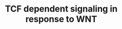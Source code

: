 ---
annotations:
- type: Pathway Ontology
  value: Wnt signaling pathway
authors:
- ReactomeTeam
- Fehrhart
description: 19 WNT ligands and 10 FZD receptors have been identified in human cells;
  interactions amongst these ligands and receptors vary in a developmental and tissue-specific
  manner and lead to activation of so-called 'canonical' and 'non-canonical' WNT signaling.  In
  the canonical WNT signaling pathway, binding of a WNT ligand to the Frizzled (FZD)
  and lipoprotein receptor-related protein (LRP) receptors results in the inactivation
  of the destruction complex, the stabilization and nuclear translocation of beta-catenin
  and subsequent activation of T-cell factor/lymphoid enhancing factor (TCF/LEF)-dependent
  transcription. Transcriptional activation in response to canonical WNT signaling
  controls processes such as cell fate, proliferation and self renewal of stem cells,
  as well as contributing to oncogenesis (reviewed in MacDonald et al, 2009; Saito-Diaz
  et al, 2013; Kim et al, 2013).  View original pathway at:[http://www.reactome.org/PathwayBrowser/#DIAGRAM=201681
  Reactome].
last-edited: 2018-10-31
organisms:
- Homo sapiens
redirect_from:
- /index.php/Pathway:WP3339
- /instance/WP3339
schema-jsonld:
- '@context': https://schema.org/
  '@id': https://wikipathways.github.io/pathways/WP3339.html
  '@type': Dataset
  creator:
    '@type': Organization
    name: WikiPathways
  description: 19 WNT ligands and 10 FZD receptors have been identified in human cells;
    interactions amongst these ligands and receptors vary in a developmental and tissue-specific
    manner and lead to activation of so-called 'canonical' and 'non-canonical' WNT
    signaling.  In the canonical WNT signaling pathway, binding of a WNT ligand to
    the Frizzled (FZD) and lipoprotein receptor-related protein (LRP) receptors results
    in the inactivation of the destruction complex, the stabilization and nuclear
    translocation of beta-catenin and subsequent activation of T-cell factor/lymphoid
    enhancing factor (TCF/LEF)-dependent transcription. Transcriptional activation
    in response to canonical WNT signaling controls processes such as cell fate, proliferation
    and self renewal of stem cells, as well as contributing to oncogenesis (reviewed
    in MacDonald et al, 2009; Saito-Diaz et al, 2013; Kim et al, 2013).  View original
    pathway at:[http://www.reactome.org/PathwayBrowser/#DIAGRAM=201681 Reactome].
  keywords:
  - ''
  - ub-AXIN:SMURF2
  - 'N4GlycoAsn-PalmS WNT8B '
  - sFRP
  - 'RibC-AXIN2 '
  - 'CSNK2B '
  - TCF/LEF:CTNNB1:SOX4,SOX13,SOX17
  - destruction complex
  - 'Ub-121-HIST2H2BE '
  - TERT
  - 'Ub-122-HIST1H2BA '
  - K63polyUb-APC
  - 'RBX1 '
  - PYGO
  - 'pp-DVL2 '
  - 'PSMB10 '
  - 'LRP5 '
  - 'Ub-121-HIST1H2BH '
  - CTNNB1:AXIN:GSK3:CK1alpha:ub-APC:PP2A:AMER1 complex
  - 'PSMF1 '
  - TNKS1/2:XAV939
  - TCF/LEF:CTNNB1:PAF1-like complex
  - 'CSNK2A1 '
  - 'PYGO2 '
  - CXXC4
  - CSNK1A1
  - CTNNB1:CHD8
  - 'CTNNBIP1 '
  - 'HIST1H2BB '
  - TCF/LEF:CTNNB1:BCL9:PYGO
  - GSK3B
  - XPO1
  - 'TCF4 gene '
  - YWHAZ
  - 'UBC(457-532) '
  - 'DACT1 '
  - 'p-5S,5T-LRP5 '
  - trafficking
  - 'PSMA3 '
  - 'FZD1 '
  - 'ub-FZD5 '
  - 'ASH2L '
  - 'PSMD8 '
  - CTNNB1:SRY,SOX2,SOX3,SOX4,SOX6,SOX7,SOX9,SOX17
  - 'PPP2R5C '
  - CTNNBIP1:CTNNB1
  - TCF4 gene:acetyl H4
  - 'SFRP1 '
  - ZNRF3,RNF43
  - 'SRY '
  - SOST
  - 'H2AFV '
  - 'p-2S,S1490,2T-LRP6 '
  - 'PSMD13 '
  - 'PPP2R5B '
  - 'Ub-121-HIST1H2BB '
  - 'PSMB8 '
  - HECW1
  - 'Ub-121-HIST1H2BD '
  - USP8
  - CHD8
  - TCF/LEF:CTNNB1
  - gene
  - 'FZD2 '
  - 'PYGO1 '
  - 'p-3S,2T-LRP5 '
  - WIF1:WNT
  - 'p-S-DVL1 '
  - APC
  - 'WIF1 '
  - 'UBC(381-456) '
  - WNT:FZD:LRP5/6:DVL
  - 'PSME2 '
  - 'CAV1 '
  - 'ub-DVL1 '
  - 'p-T308,S473-AKT1 '
  - 'SOX7 '
  - 'LEO1 '
  - RYK:WNTs
  - ASH2L
  - 'LGR4 '
  - 'Me3K5-HIST2H3A '
  - 'FZD4 '
  - TCF/LEF:CTNNB1:AXIN2
  - 'HIST1H2BK '
  - 'HIST1H3A '
  - 'RSPO1 '
  - TRRAP
  - 'FZD6 '
  - RibC-AXIN:TNKS
  - DVL2:DACT1
  - 'YWHAZ '
  - 'TCF7 '
  - 'TERT '
  - MYC gene
  - 'pp-DVL3 '
  - 'N4GlycoAsn-PalmS WNT3A '
  - MEN1
  - TCF/LEF:CTNNB1:CBP/p300
  - 'Me3K5-H3F3A '
  - 'Ub-121-HIST3H2BB '
  - 'H3F3A '
  - 'PSMC1 '
  - 'Ub-TLE1 '
  - AXIN2
  - ub-TLE:XIAP
  - 'SHFM1 '
  - biogenesis and
  - 'HIST1H2BC '
  - 'p-4S,3T,T1479,S1490,T1493-LRP6 '
  - DVL:CXXC4
  - WIF1-binding WNTs
  - 'SOX2 '
  - pS20-CBY1:CTNNB1
  - canonical WNTs
  - Ub-RibC-AXIN:TNKS:RNF146
  - AXIN
  - 'GSK3B '
  - 'CTBP1 '
  - RSPO:LGR
  - 'UBB(153-228) '
  - PI4P
  - 'LGR6 '
  - GSK3B:AXIN1
  - 'XPO1 '
  - 'N4GlycoAsn-PalmS WNT1 '
  - DVL1
  - 'Ub-RibC-AXIN2 '
  - XPO1:YWHAZ:p-S20-CBY1:CTNNB1
  - 'HIST1H2BO '
  - SOST:LRP5/6
  - 'CSNK2A2 '
  - WNT3A
  - AXIN:SMURF2
  - 'PSMA6 '
  - 'KRM2 '
  - 'UBC(305-380) '
  - FRAT1,2:GSK3beta
  - 'ub-AXIN1 '
  - TCF/LEF:TLE:HDAC1
  - 'Ub-RibC-AXIN1 '
  - N4GlycoAsn-PalmS-WNT3A:ub-FZD:LRP5/6:ZNRF3/RNF43
  - WNT:FZD:p5S/T-LRP5/6:DVL:AXIN:GSK3B
  - 'PSMC2 '
  - LGR
  - AXIN2 gene
  - 'DVL2 '
  - 'SOX3 '
  - SMARCA4
  - CREBBP, EP300
  - NAM
  - 'PSMA7 '
  - 'HIST3H3 '
  - 'CXXC4 '
  - 'SFRP2 '
  - TCF/LEF:CTNNB1:SMARCA4:TERT
  - 'PSME1 '
  - 'HIST1H2BH '
  - CUL3:KLHL12:RBX1
  - 'LRP6 '
  - 'CHD8 '
  - 'H2BFS '
  - KRM:DKK:LRP5/6
  - 'Ub-121-HIST1H2BC '
  - CSNK1E
  - 'RUNX3 '
  - 'p-DVL2 '
  - AMER1
  - 'AXIN2 '
  - WNT:FZD:LRP5/6:DVL:AXIN:GSK3B
  - 'PPP2CA '
  - Casein kinase II
  - 'PPP2R5D '
  - 'HIST1H2BM '
  - 'DKK1 '
  - 'Me3K5-HIST3H3 '
  - 'SOX17 '
  - 'PSMD14 '
  - 'RibC-AXIN1 '
  - BCL9
  - MYC
  - CBY1
  - NAD+
  - 'XIAP '
  - 'CSNK1A1 '
  - USP34
  - 'TNKS '
  - 'SMARCA4 '
  - CSNK1G2
  - 'PSMB5 '
  - 'MYC gene: H2B K121ub'
  - 'H2AFZ '
  - SRY,SOX2,SOX3,SOX4,SOX6,SOX7,SOX9,SOX17
  - 'AXIN1 '
  - KAT5
  - ADP
  - 'N4GlycoAsn-PalmS WNT5A(36-380) '
  - 'SOX6 '
  - 'MEN1 '
  - 'HIST1H2AC '
  - 'RSPO4 '
  - YWHAZ:p-S20-CBY:CTNNB1
  - 'AMER1 '
  - canonical FZD
  - AdoHcy
  - TNKS1/2
  - AXIN:TNKS
  - DKK
  - LRP5/6
  - 'Ub-121-HIST1H2BJ '
  - 'CREBBP '
  - CTBP1
  - TCF/LEF:CTNNB1:RUVBL1:TRRAP:KAT5
  - RYK
  - 'ub-RNF43 '
  - 'CUL3 '
  - 'HIST1H2AJ '
  - 'Me3K5-HIST1H3A '
  - WNT ligand
  - 'UBC(153-228) '
  - 'Ub-121-HIST1H2BO '
  - 'HIST3H2BB '
  - PI(4,5)P2
  - TCF/LEF:CTNNB1:BCL9:PYGO:SET1-like complex
  - 'ub-FZD4 '
  - 'H2AFB1 '
  - 'DVL1 '
  - PP2A
  - 'UBC(533-608) '
  - 'p-DVL3 '
  - TCF7L1/TCF7L2/LEF1:CTNNB1:MYC gene
  - 'PSMB2 '
  - 'BTRC '
  - 'pp-DVL1 '
  - DVL:CCDC88C
  - 'CBY1 '
  - 'RSPO2 '
  - WNT3A:FZD5:p-LRP6:GSK3B:AXIN:CAV1
  - 'BCL9L '
  - HDAC1
  - 'Ub-TLE3 '
  - N4GlycoAsn-PalmS
  - WNT3A:sFRP
  - 'HIST2H2AA3 '
  - H3K4me3 nucleosome
  - Degradation of
  - 'RSPO3 '
  - 'UBC(77-152) '
  - 'PPP2R5E '
  - WNT:FZD:p10S/T-LRP5/6:DVL:AXIN:GSK3B
  - 'Ub-TLE2 '
  - 'SOST '
  - 'PSMA4 '
  - WNT:FZD:LRP5/6
  - 'Ub-121-HIST1H2BK '
  - 'UBA52(1-76) '
  - 'TCF7L1 '
  - 'PPP2R1A '
  - ub-DVL:CUL3:KLHL12:RBX1
  - 'PSMB3 '
  - p-S33,S37,T41,S45
  - 'FRAT1 '
  - DVL1:HECW1
  - KRM1/2
  - 'TLE1 '
  - 'Ub-121-HIST1H2BL '
  - ub-TLE
  - 'N4GlycoAsn-PalmS WNT9A '
  - 'PSMD7 '
  - 'Ub-121-HIST1H2BN '
  - 'SOX9 '
  - 'ZNRF3 '
  - KMT2D
  - TLE tetramer
  - 'PSMC3 '
  - RSPO
  - 'RNF43 '
  - 'HIST2H3A '
  - 'Ub-TLE4 '
  - 'N4GlycoAsn-PalmS WNT8A '
  - MYC gene:H2B K121ub
  - 'PIP5K1B '
  - DVL:CUL3:KLHL12:RBX1
  - 'Ub-121-HIST1H2BM '
  - 'N4GlycoAsn-PalmS WNT4 '
  - Ac-CoA
  - 'PSMD10 '
  - 'PSMB9 '
  - 'RUVBL1 '
  - 'p-LRP6 '
  - nucleosome
  - WIF1
  - RUVBL1
  - CTNNB1
  - 'HIST1H2AD '
  - Ub
  - 'PSME3 '
  - AdoMet
  - ppDVL:PIP5K1B
  - 'UBC(1-76) '
  - 'PSMD5 '
  - 'p-T519,S524,S531-AXIN1 '
  - 'PSMD2 '
  - N4GlycoAsn-PalmS-WNT3A:FZD:LRP5/6:ZNRF3/RNF43
  - 'ub-DVL2 '
  - TLE1:HDAC1
  - XAV939
  - 'PSMC4 '
  - 'HIST1H2BA '
  - 'PSMB6 '
  - 'ub-ZNRF3 '
  - TCF4 gene:nucleosome
  - 'PSMB11 '
  - 'PSMD11 '
  - RUNX3:TCF7L2,(LEF1,TCF7L1)
  - 'HDAC1 '
  - 'TNKS2 '
  - LEO1
  - p-AKT1/2
  - 'HIST1H2BN '
  - 'EP300 '
  - TCF/LEF:CTNNB1:APC:CTBP:BTRC
  - 'pS20-CBY1 '
  - beta-catenin by the
  - 'HIST1H4 '
  - CDC73
  - 'PSMB7 '
  - RYK-binding WNTs
  - 'HIST1H2BL '
  - 'HIST1H2AB '
  - 'N4GlycoAsn-PalmS WNT3 '
  - 'CDC73 '
  - TLE:XIAP
  - 'ub-FZD6 '
  - 'FZD5 '
  - 'p-S33,S37,T41,S45 CTNNB1 '
  - 'LEF1 '
  - 'DVL3 '
  - RBBP5
  - 'TCF7L2 '
  - 'PSMD9 '
  - 26S proteasome
  - CoA-SH
  - 'PSMB1 '
  - 'PSMA2 '
  - 'KLHL12 '
  - BTRC
  - 'PSMD12 '
  - 'ub-AXIN2 '
  - 'PSMA1 '
  - 'PPP2R1B '
  - CTNNBIP1
  - 'MYC gene '
  - 'H2AFX '
  - 'PSMC6 '
  - 'TLE4 '
  - DACT1
  - ub-DVL1:HECW1
  - 'PSMA8 '
  - 'PPP2CB '
  - N4GlycoAsn-PalmS-WNT3A:FZD:LRP5/6
  - 'CTNNB1 '
  - APC:CTBP:CTNNB1:BTRC
  - 'AXIN2 gene '
  - 'Ub-121-H2BFS '
  - 'APC '
  - 'AcK-HIST1H4 '
  - 'FZD8 '
  - 'ub-FZD8 '
  - 'UBB(77-152) '
  - 'KRM1 '
  - receptors
  - PIP5K1B
  - pp-DVL
  - 'KAT5 '
  - 'H2AFJ '
  - CCDC88C
  - 'UBC(229-304) '
  - RNF146
  - 'CCDC88C '
  - DVL2
  - 'LGR5 '
  - 'SOX13 '
  - 'PSMD3 '
  - 'TLE3 '
  - CBY1:CTNNB1
  - 'HIST2H2AC '
  - 'SMURF2 '
  - 'HIST1H2BD '
  - 'UBB(1-76) '
  - 'PSMC5 '
  - SMURF2
  - 'PSME4 '
  - 'FRAT2 '
  - 'PSMB4 '
  - 'SOX4 '
  - 'PPP2R5A '
  - 'PSMD4 '
  - 'RNF146 '
  - 'TRRAP '
  - FRAT1,2
  - 'PSMD1 '
  - 'RBBP5 '
  - 'DKK2 '
  - 'KMT2D '
  - RibC-AXIN:TNKS:RNF146
  - 'RPS27A(1-76) '
  - p-DVL
  - 'p-T309,S474-AKT2 '
  - RSPO:LGR:ub-ZNRF3,RNF43
  - 'K63polyUb-APC '
  - H2O
  - XIAP
  - SOX4,SOX13,SOX17
  - 'RYK '
  - 'PSMD6 '
  - 'HIST1H2BJ '
  - N4GlycoAsn-PalmS-WNT3A:ub-FZD:LRP5/6
  - CTNNB1:p-AXIN:CK1alpha:GSK3B:phospho-ub-APC (20 aa repeat region):PP2A:AMER1 complex
  - 'PSMA5 '
  - TCF7L1/TCF7L2/LEF1:CTNNB1
  - 'UBC(609-684) '
  - 'HECW1 '
  - DVL
  - 'ub-DVL3 '
  - ATP
  - 'TLE2 '
  - 'DKK4 '
  - 'p-ub-APC '
  - 'HIST2H2BE '
  - RSPO:LGR:ZNRF3,RNF43
  - 'BCL9 '
  license: CC0
  name: TCF dependent signaling in response to WNT
seo: CreativeWork
title: TCF dependent signaling in response to WNT
wpid: WP3339
---